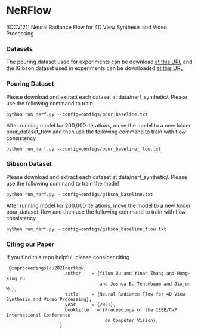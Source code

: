 # NeRFlow
[ICCV'21] Neural Radiance Flow for 4D View Synthesis and Video Processing

### Datasets

The pouring dataset used for experiments can be download [at this URL](https://www.dropbox.com/s/bnnjixu1ihyxwn3/pouring_dataset.tar.gz?dl=0) and the iGibson dataset used in experiments can be downloaded [at this URL](https://www.dropbox.com/s/iu12rz0emjp5ija/gibson_dataset.tar?dl=0)

### Pouring Dataset

Please download and extract each dataset at data/nerf\_synthetic/. Please use the following command to train 

```
python run_nerf.py --config=configs/pour_baseline.txt
```

After running model for 200,000 iterations, move the model to a new folder pour\_dataset\_flow and then use the following command
to train with flow consistency

```
python run_nerf.py --config=configs/pour_baseline_flow.txt
```


### Gibson Dataset

Please download and extract each dataset at data/nerf\_synthetic/. Please use the following command to train the model 

```
python run_nerf.py --config=configs/gibson_baseline.txt
```

After running model for 200,000 iterations, move the model to a new folder pour\_dataset\_flow and then use the following command
to train with flow consistency

```
python run_nerf.py --config=configs/gibson_baseline_flow.txt
```

### Citing our Paper

If you find this repo helpful, please consider citing

```	
 @inproceedings{du2021nerflow,
                      author    = {Yilun Du and Yinan Zhang and Hong-Xing Yu 
                                   and Joshua B. Tenenbaum and Jiajun Wu},
                      title     = {Neural Radiance Flow for 4D View Synthesis and Video Processing},
                      year      = {2021},
                      booktitle   = {Proceedings of the IEEE/CVF International Conference
                                     on Computer Vision},
                    }
```	

